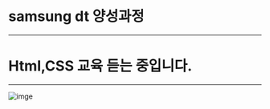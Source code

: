 # samsung dt 양성과정
---
# Html,CSS 교육 듣는 중입니다.
---
![imge](https://imgnn.seoul.co.kr/img/upload/2014/07/03/SSI_20140703142605.jpg)
